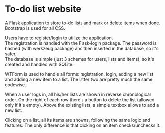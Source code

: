 # To-do list website
A Flask application to store to-do lists and mark or delete items when done.
Bootstrap is used for all CSS.

Users have to register/login to utilize the application.<br>
The registration is handled with the Flask-login package.
The password is hashed (with werkzeug package) and then inserted in the database, so it's safer.<br>
The database is simple (just 3 schemes for users, lists and items), so it's created and handled with SQLite.

WTForm is used to handle all forms: registration, login, adding a new list and adding a new item to a list.
The latter two are pretty much the same codewise.

When a user logs in, all his/her lists are shown in reverse chronological order.
On the right of each row there's a button to delete the list (allowed only if it's empty).
Above the existing lists, a simple textbox allows to add a new list.

Clicking on a list, all its items are showns, following the same logic and features.
The only difference is that clicking on an item checks/unchecks it.
